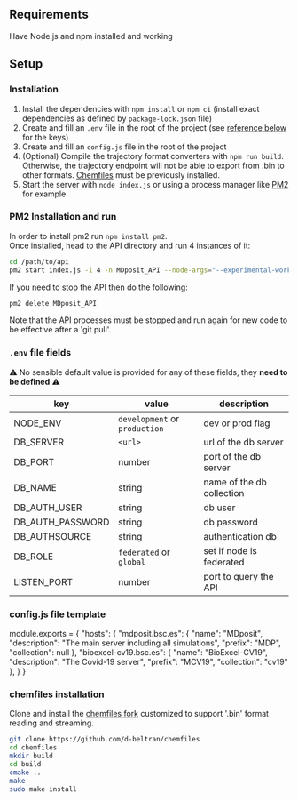 ## Requirements

Have Node.js and npm installed and working

## Setup

### Installation

1. Install the dependencies with `npm install` or `npm ci` (install exact dependencies as defined by `package-lock.json` file)
2. Create and fill an `.env` file in the root of the project (see [reference below](#.env-file-fields) for the keys)
3. Create and fill an `config.js` file in the root of the project
4. (Optional) Compile the trajectory format converters with `npm run build`. Otherwise, the trajectory endpoint will not be able to export from .bin to other formats. [Chemfiles](#chemfiles-installation) must be previously installed.
5. Start the server with `node index.js` or using a process manager like [PM2](http://pm2.keymetrics.io/) for example

### PM2 Installation and run

In order to install pm2 run `npm install pm2`.<br/>
Once installed, head to the API directory and run 4 instances of it:<br/>
```bash
cd /path/to/api
pm2 start index.js -i 4 -n MDposit_API --node-args="--experimental-worker"
```
If you need to stop the API then do the following:
```bash
pm2 delete MDposit_API
```
Note that the API processes must be stopped and run again for new code to be effective after a 'git pull'.

### `.env` file fields

⚠️ No sensible default value is provided for any of these fields, they **need to be defined** ⚠️

| key              | value                         | description               |
| ---------------- | ----------------------------- | ------------------------- |
| NODE_ENV         | `development` or `production` | dev or prod flag          |
| DB_SERVER        | `<url>`                       | url of the db server      |
| DB_PORT          | number                        | port of the db server     |
| DB_NAME          | string                        | name of the db collection |
| DB_AUTH_USER     | string                        | db user                   |
| DB_AUTH_PASSWORD | string                        | db password               |
| DB_AUTHSOURCE    | string                        | authentication db         |
| DB_ROLE          | `federated` or `global`       | set if node is federated  |
| LISTEN_PORT      | number                        | port to query the API     |

### config.js file template

module.exports = {
"hosts": {
"mdposit.bsc.es": {
"name": "MDposit",
"description": "The main server including all simulations",
"prefix": "MDP",
"collection": null
},
"bioexcel-cv19.bsc.es": {
"name": "BioExcel-CV19",
"description": "The Covid-19 server",
"prefix": "MCV19",
"collection": "cv19"
},
}
}

### chemfiles installation

Clone and install the [chemfiles fork](https://github.com/d-beltran/chemfiles) customized to support '.bin' format reading and streaming.

```bash
git clone https://github.com/d-beltran/chemfiles
cd chemfiles
mkdir build
cd build
cmake ..
make
sudo make install
```
